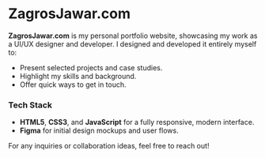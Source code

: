 # ZagrosJawar.com

**ZagrosJawar.com** is my personal portfolio website, showcasing my work as a UI/UX designer and developer. I designed and developed it entirely myself to:

- Present selected projects and case studies.  
- Highlight my skills and background.  
- Offer quick ways to get in touch.

### Tech Stack
- **HTML5**, **CSS3**, and **JavaScript** for a fully responsive, modern interface.
- **Figma** for initial design mockups and user flows.

For any inquiries or collaboration ideas, feel free to reach out!
